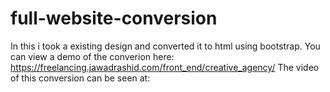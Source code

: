 # full-website-conversion
In this i took a existing design and converted it to html using bootstrap. You can view a demo of the converion here: https://freelancing.jawadrashid.com/front_end/creative_agency/ The video of this conversion can be seen at: 

